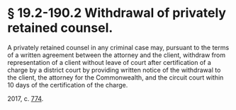 # § 19.2-190.2 Withdrawal of privately retained counsel.

<p>A privately retained counsel in any criminal case may, pursuant to the terms of a written agreement between the attorney and the client, withdraw from representation of a client without leave of court after certification of a charge by a district court by providing written notice of the withdrawal to the client, the attorney for the Commonwealth, and the circuit court within 10 days of the certification of the charge.</p><p>2017, c. <a href='http://lis.virginia.gov/cgi-bin/legp604.exe?171+ful+CHAP0774'>774</a>.</p>